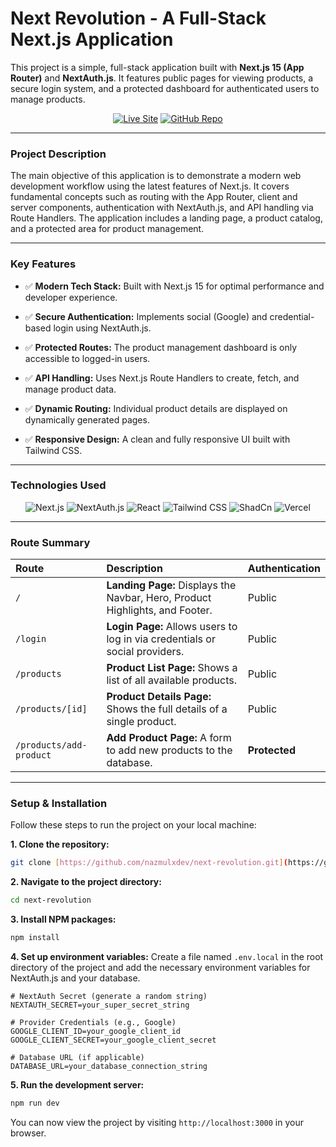 # Next Revolution - A Full-Stack Next.js Application

This project is a simple, full-stack application built with **Next.js 15 (App Router)** and **NextAuth.js**. It features public pages for viewing products, a secure login system, and a protected dashboard for authenticated users to manage products.

<div align="center">

[![Live Site](https://img.shields.io/badge/Live_Site-Vercel-blue?style=for-the-badge&logo=vercel)](https://new-revolution-next.vercel.app/)
[![GitHub Repo](https://img.shields.io/badge/GitHub_Repo-Source_Code-333?style=for-the-badge&logo=github)](https://github.com/nazmulxdev/next-revolution)

</div>

---

### **Project Description**

The main objective of this application is to demonstrate a modern web development workflow using the latest features of Next.js. It covers fundamental concepts such as routing with the App Router, client and server components, authentication with NextAuth.js, and API handling via Route Handlers. The application includes a landing page, a product catalog, and a protected area for product management.

---

### **Key Features**

- ✅ **Modern Tech Stack:** Built with Next.js 15 for optimal performance and developer experience.

- ✅ **Secure Authentication:** Implements social (Google) and credential-based login using NextAuth.js.

- ✅ **Protected Routes:** The product management dashboard is only accessible to logged-in users.

- ✅ **API Handling:** Uses Next.js Route Handlers to create, fetch, and manage product data.

- ✅ **Dynamic Routing:** Individual product details are displayed on dynamically generated pages.

- ✅ **Responsive Design:** A clean and fully responsive UI built with Tailwind CSS.

---

### **Technologies Used**

<p align="center">
  <img src="https://img.shields.io/badge/Next.js-000000?style=for-the-badge&logo=nextdotjs&logoColor=white" alt="Next.js" />
  <img src="https://img.shields.io/badge/NextAuth.js-000000?style=for-the-badge&logo=nextauthdotjs&logoColor=white" alt="NextAuth.js" />
  <img src="https://img.shields.io/badge/React-61DAFB?style=for-the-badge&logo=react&logoColor=black" alt="React" />
  <img src="https://img.shields.io/badge/Tailwind_CSS-38B2AC?style=for-the-badge&logo=tailwind-css&logoColor=white" alt="Tailwind CSS" />
  <img src="https://img.shields.io/badge/ShadCn-000000?style=for-the-badge&logo=ShadCn&logoColor=white" alt="ShadCn" />
  <img src="https://img.shields.io/badge/Vercel-000000?style=for-the-badge&logo=vercel&logoColor=white" alt="Vercel" />
</p>

---

### **Route Summary**

| Route | Description | Authentication |
| :--- | :--- | :--- |
| `/` | **Landing Page:** Displays the Navbar, Hero, Product Highlights, and Footer. | Public |
| `/login` | **Login Page:** Allows users to log in via credentials or social providers. | Public |
| `/products` | **Product List Page:** Shows a list of all available products. | Public |
| `/products/[id]` | **Product Details Page:** Shows the full details of a single product. | Public |
| `/products/add-product`| **Add Product Page:** A form to add new products to the database. | **Protected** |

---

### **Setup & Installation**

Follow these steps to run the project on your local machine:

**1. Clone the repository:**
```bash
git clone [https://github.com/nazmulxdev/next-revolution.git](https://github.com/nazmulxdev/next-revolution.git)
```

**2. Navigate to the project directory:**
```bash
cd next-revolution
```

**3. Install NPM packages:**
```bash
npm install
```

**4. Set up environment variables:**
Create a file named `.env.local` in the root directory of the project and add the necessary environment variables for NextAuth.js and your database.
```.env.local
# NextAuth Secret (generate a random string)
NEXTAUTH_SECRET=your_super_secret_string

# Provider Credentials (e.g., Google)
GOOGLE_CLIENT_ID=your_google_client_id
GOOGLE_CLIENT_SECRET=your_google_client_secret

# Database URL (if applicable)
DATABASE_URL=your_database_connection_string
```

**5. Run the development server:**
```bash
npm run dev
```
You can now view the project by visiting `http://localhost:3000` in your browser.
